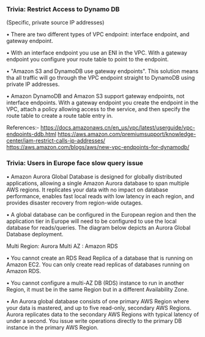 ### Trivia: Restrict Access to Dynamo DB

(Specific, private source IP addresses)

• There are two different types of VPC endpoint: interface endpoint, and gateway endpoint. 

• With an interface endpoint you use an ENI in the VPC. With a gateway endpoint you configure your route table to point to the endpoint. 

• "Amazon S3 and DynamoDB use gateway endpoints". This solution means tha all traffic will go through the VPC endpoint straight to DynamoDB using private IP addresses.

• Amazon DynamoDB and Amazon S3 support gateway endpoints, not interface endpoints. With a gateway endpoint you create the endpoint in the VPC, attach a policy allowing access to the service, and then specify the route table to create a route table entry in.



References:-
https://docs.amazonaws.cn/en_us/vpc/latest/userguide/vpc-endpoints-ddb.html
https://aws.amazon.com/premiumsupport/knowledge-center/iam-restrict-calls-ip-addresses/
https://aws.amazon.com/blogs/aws/new-vpc-endpoints-for-dynamodb/


### Trivia: Users in Europe face slow query issue

• Amazon Aurora Global Database is designed for globally distributed applications, allowing a single Amazon Aurora database to span multiple AWS regions. It replicates your data with no impact on database performance, enables fast local reads with low latency in each region, and provides disaster recovery from region-wide outages.

• A global database can be configured in the European region and then the application tier in Europe will need to be configured to use the local database for reads/queries. The diagram below depicts an Aurora Global Database deployment.


Multi Region: Aurora
Multi AZ    : Amazon RDS

• You cannot create an RDS Read Replica of a database that is running on Amazon EC2. You can only create read replicas of databases running on Amazon RDS.

• You cannot configure a multi-AZ DB (RDS) instance to run in another Region, it must be in the same Region but in a different Availability Zone.

• An Aurora global database consists of one primary AWS Region where your data is mastered, and up to five read-only, secondary AWS Regions. Aurora replicates data to the secondary AWS Regions with typical latency of under a second. You issue write operations directly to the primary DB instance in the primary AWS Region.

